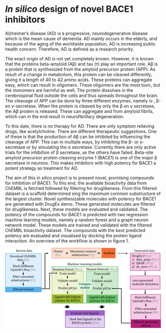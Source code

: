 # *In silico* design of novel BACE1 inhibitors

Alzheimer’s disease (AD) is a progressive, neurodegenerative disease which is the mean cause of dementia. AD mainly occurs in the elderly, and because of the aging of the worldwide population, AD is increasing public health concern. Therefore, AD is defined as a research priority. 

The exact origin of AD is not yet completely known. However, it is known that the proteins beta-amyloïd (Aβ) and tau (τ) play an important role. Aβ is a protein that is synthesized from the amyloid precursor protein (APP). As result of a change in metabolism, this protein can be cleaved differently, giving it a length of 40 to 42 amino acids. These proteins can aggregate easy, which can result in oligomers. These oligomers are the most toxic, but the monomers are harmful as well. The protein dissolves in the cerebrospinal fluid outside the cells and thus spreads throughout the brain. The cleavage of APP can be done by three different enzymes, namely α-, β- en γ-secretase. When the protein is cleaved by only the β en γ secretase, the Aβ protein is released. These can aggregate and from amyloid fibrils, which can in the end result in neurofibrillary degeneration. 

To this date, there is no therapy for AD. There are only symptom relieving drugs, like acetylcholine. There are different therapeutic suggestions. One of these is that the production of Aβ can be inhibited by influencing the cleavage of APP. This can in multiple ways, by inhibiting the β- or γ-secretase or by simulating the α secretase. Currently there are only active trials for the inhibition of β secretase, as the others have failed. Beta-site amyloid precursor protein cleaving enzyme 1 (BACE1) is one of the major β secretase in neurons. This makes inhibitors with high potency for BACE1 a potent strategy as treatment for AD. 

The aim of this *in silico* project is to present novel, promising compounds for inhibition of BACE1. To this end, the available bioactivity data from ChEMBL is fetched followed by filtering for druglikeness. From this filtered dataset is a scaffold determined sing the maximum common substructure of the largest cluster. Novel synthesizable molecules with potency for BACE1 are generated with DrugEx demo. These generated molecules are filtered for druglikeness. Next, these models are evaluated and validated. The potency of the compounds for BACE1 is predicted with two regression machine learning models, namely a random forest and a graph neuron network model. These models are trained and validated with the filtered ChEMBL bioactivity dataset. The compounds with the best predicted potency are evaluated and visualised by docking the protein ligand interaction. An overview of the workflow is shown in figure 1. 

![Overview of the project](overviewproject.png?raw=true "Figure1: overview of the project")
